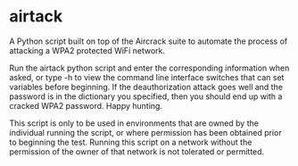# airtack
A Python script built on top of the Aircrack suite to automate the process of attacking a WPA2 protected WiFi network.

Run the airtack python script and enter the corresponding information when asked, or type -h to view the command line interface switches that can set variables before beginning. If the deauthorization attack goes well and the password is in the dictionary you specified, then you should end up with a cracked WPA2 password. Happy hunting.

This script is only to be used in environments that are owned by the individual running the script, or where permission has been obtained prior to beginning the test. Running this script on a network without the permission of the owner of that network is not tolerated or permitted.
